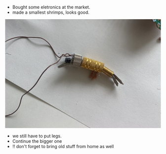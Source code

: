 - Bought some eletronics at the market.
- made a smallest shrimps, looks good.

![SmallShrimp](images/smallShrimpB-01.jpg)

- we still have to put legs. 
- Continue the bigger one
- !! don't forget to bring old stuff from home as well